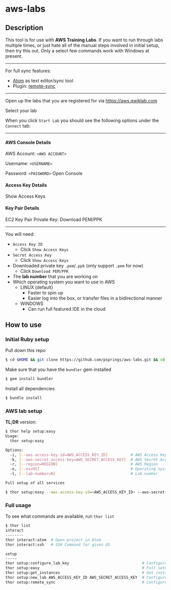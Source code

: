 # aws-labs
## Description
This tool is for use with **AWS Training Labs**. If you want to run through labs multiple times, or just hate all of the manual steps involved in initial setup, then try this out. Only a select few commands work with Windows at present.

---
For full sync features:
* [Atom](https://atom.io/) as text editor/sync tool
 * Plugin: [remote-sync](https://atom.io/packages/remote-sync)

---

Open up the labs that you are registered for via https://aws.qwiklab.com

Select your lab

When you click `Start Lab` you should see the following options under the `Connect` tab:

---

#### AWS Console Details
AWS Account:
`<AWS ACCOUNT>`

Username:
`<USERNAME>`

Password:
`<PASSWORD>`
Open Console
#### Access Key Details
Show Access Keys
#### Key Pair Details
EC2 Key Pair Private Key: Download PEM/PPK  

---

You will need:
* `Access Key ID`
  * Click `Show Access Keys`
* `Secret Access Key`
  * Click `Show Access Keys`
* Downloaded private key `.pem`/`.ppk` (only support `.pem` for now)
  * Click `Download PEM/PPK`
* The **lab number** that you are working on
* Which operating system you want to use in AWS
  * LINUX (default)
    * Faster to spin up
    * Easier log into the box, or transfer files in a bidirectional manner
  * WINDOWS
    * Can run full featured IDE in the cloud

## How to use
### Initial Ruby setup
Pull down this repo
```bash
$ cd $HOME && git clone https://github.com/psprings/aws-labs.git && cd aws-labs
```
Make sure that you have the `bundler` gem installed
```bash
$ gem install bundler
```
Install all dependencies
```bash
$ bundle install
```
### AWS lab setup
**TL;DR** version:
```bash
$ thor help setup:easy
Usage:
  thor setup:easy

Options:
  -i, [--aws-access-key-id=AWS_ACCESS_KEY_ID]          # AWS Access Key ID
  -k, [--aws-secret-access-key=AWS_SECRET_ACCESS_KEY]  # AWS Secret Access Key
  -r, [--region=REGION]                                # AWS Region
  -o, [--os=OS]                                        # Operating system to use
  -l, [--lab-number=N]                                 # Lab number

Full setup of all services
```
```bash
$ thor setup:easy --aws-access-key-id=<AWS_ACCESS_KEY_ID> --aws-secret-access-key=<AWS_SECRET_ACCESS_KEY> --os=<LINUX or WINDOWS> --lab-number=<LABNUMBER>
```

### Full usage
To see what commands are available, run `thor list`
```bash
$ thor list
interact
--------
thor interact:atom  # Open project in Atom
thor interact:ssh   # SSH Command for given OS

setup
-----
thor setup:configure_lab_key                                # Configure key for the new lab
thor setup:easy                                             # Full setup of all services
thor setup:get_instances                                    # Get instances matching parameter
thor setup:new_lab AWS_ACCESS_KEY_ID AWS_SECRET_ACCESS_KEY  # Configure your ~/.aws/credentials file with new lab creds
thor setup:remote_sync                                      # Configure remote-sync for Atom

```
